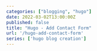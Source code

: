 ```yaml
---
categories: ["blogging", "hugo"]
date: 2022-03-02T13:00:00Z
published: false
title: "Hugo - Add Contact Form"
url: '/hugo-add-contact-form'
series: ['hugo blog creation']
---
```

